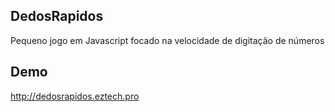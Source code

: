 DedosRapidos
--------------
Pequeno jogo em Javascript focado na velocidade de digitação de números


Demo
--------------
http://dedosrapidos.eztech.pro
